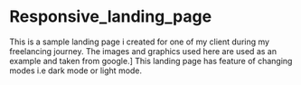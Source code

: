 # Responsive_landing_page

This is a sample landing page i created for one of my client during my freelancing journey.
The images and graphics used here are used as an example and taken from google.]
This landing page has feature of changing modes i.e dark mode or light mode.
